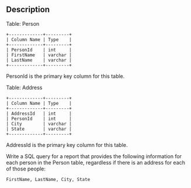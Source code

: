 ## Description

Table: Person

```
+-------------+---------+
| Column Name | Type    |
+-------------+---------+
| PersonId    | int     |
| FirstName   | varchar |
| LastName    | varchar |
+-------------+---------+
```
PersonId is the primary key column for this table.

Table: Address
```
+-------------+---------+
| Column Name | Type    |
+-------------+---------+
| AddressId   | int     |
| PersonId    | int     |
| City        | varchar |
| State       | varchar |
+-------------+---------+
```

AddressId is the primary key column for this table.
 

Write a SQL query for a report that provides the following information for each person in the Person table, regardless if there is an address for each of those people:

```
FirstName, LastName, City, State
```